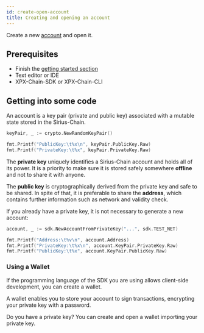 ```yaml
---
id: create-open-account
title: Creating and opening an account
---
```

Create a new [account](../../built-in-features/account.md) and open it.

## Prerequisites

- Finish the [getting started section](../../getting-started/setting-up-workstation.md)
- Text editor or IDE
- XPX-Chain-SDK or XPX-Chain-CLI

## Getting into some code

An account is a key pair (private and public key) associated with a mutable state stored in the Sirius-Chain.

<!--DOCUSAURUS_CODE_TABS-->
<!--Golang-->
```go
keyPair, _ := crypto.NewRandomKeyPair()

fmt.Printf("PublicKey:\t%x\n", keyPair.PublicKey.Raw)
fmt.Printf("PrivateKey:\t%x", keyPair.PrivateKey.Raw)
```
<!--END_DOCUSAURUS_CODE_TABS-->

The **private key** uniquely identifies a Sirius-Chain account and holds all of its power. It is a priority to make sure it is stored safely somewhere **offline** and not to share it with anyone.

The **public key** is cryptographically derived from the private key and safe to be shared. In spite of that, it is preferable to share the **address**, which contains further information such as network and validity check.

If you already have a private key, it is not necessary to generate a new account:

<!--DOCUSAURUS_CODE_TABS-->
<!--Golang-->
```go
account, _ := sdk.NewAccountFromPrivateKey("...", sdk.TEST_NET)

fmt.Printf("Address:\t%v\n", account.Address)
fmt.Printf("PrivateKey:\t%x\n", account.KeyPair.PrivateKey.Raw)
fmt.Printf("PublicKey:\t%x", account.KeyPair.PublicKey.Raw)
```
<!--END_DOCUSAURUS_CODE_TABS-->

### Using a Wallet

If the programming language of the SDK you are using allows client-side development, you can create a wallet.

A wallet enables you to store your account to sign transactions, encrypting your private key with a password.

Do you have a private key? You can create and open a wallet importing your private key.

